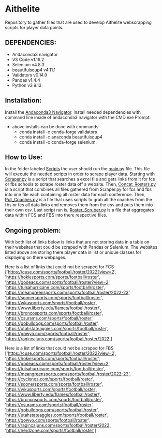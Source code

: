 # Aithelite
Repository to gather files that are used to develop Aithelite webscrapping scripts for player data points.

## DEPENDENCIES: 
* Andaconda3 navigator
* VS Code v1.16.2
* Selenium v4.8.3
* beautifulsoup4 v4.11.1
* Validators v0.14.0
* Pandas v1.4.4
* Python v3.9.13


## Installation: 
  Install the [Andaconda3 Navigator](https://www.anaconda.com/download/).
  Install needed dependencies with command line inside of andaconda3 navigator with the CMD.exe Prompt.
  * above installs can be done with commands: 
    * conda install -c conda-forge validators
    * conda install -c anaconda beautifulsoup4
    * conda install -c conda-forge selenium.
                                                

## How to Use:
In the folder labeled [Scripts](/Scripts) the user should run the [main.py](/Scripts/main.py) file.  This file will execute the needed scripts in order to scrape player data.  Starting with [Scraper.py](/Scripts/Scraper.py) is a script that searches a excel file and gets links from it for fcs or fbs schools to scrape roster data off a website.  Then, [Concat_Rosters.py](/Scripts/Concat_Rosters.py) is a script that combines all files gathered from Scraper.py for fcs and fbs into one file each containing all roster data for each conference.  Then, [Pull_Coaches.py](/Scripts/Pull_Coaches.py) is a file that uses scripts to grab all the coaches from the fbs or fcs all data links and removes them from the csv and puts them into their own csv.  Last script run is, [Roster_Scruber.py](/Scripts/Roster_Scruber.py) is a file that aggregates data within FCS and FBS into there respective files.

## Ongoing problem:
With both list of links below is links that are not storing data in a table on their websites that could be scraped with Pandas or Selenium.  The websites listed above are storing there player data in list or unique classes for displaying on there webpages. 

Here is a list of links that could not be scraped for FCS ['https://cuse.com/sports/football/roster/2022?view=2', 'https://hokiesports.com/sports/football/roster', 'https://godeacs.com/sports/football/roster?view=2', 'https://tulsahurricane.com/sports/football/roster', 'https://meangreensports.com/sports/football/roster/2022-23', 'https://soonersports.com/sports/football/roster', 'https://wkusports.com/sports/football/roster', 'https://www.liberty.edu/flames/football/roster/', 'https://broncosports.com/sports/football/roster', 'https://csurams.com/sports/football/roster', 'https://gobulldogs.com/sports/football/roster', 'https://utahstateaggies.com/sports/football/roster', 'https://gowyo.com/sports/football/roster', 'https://ragincajuns.com/sports/football/roster/2022']

Here is a list of links that could not be scraped for FBS ['https://cuse.com/sports/football/roster/2022?view=2', 'https://hokiesports.com/sports/football/roster', 'https://godeacs.com/sports/football/roster?view=2', 'https://tulsahurricane.com/sports/football/roster', 'https://meangreensports.com/sports/football/roster/2022-23', 'https://cyclones.com/sports/football/roster', 'https://soonersports.com/sports/football/roster', 'https://wkusports.com/sports/football/roster', 'https://www.liberty.edu/flames/football/roster/', 'https://broncosports.com/sports/football/roster', 'https://csurams.com/sports/football/roster', 'https://gobulldogs.com/sports/football/roster', 'https://utahstateaggies.com/sports/football/roster', 'https://gowyo.com/sports/football/roster', 'https://ragincajuns.com/sports/football/roster/2022', 'https://herdzone.com/sports/football/roster']



